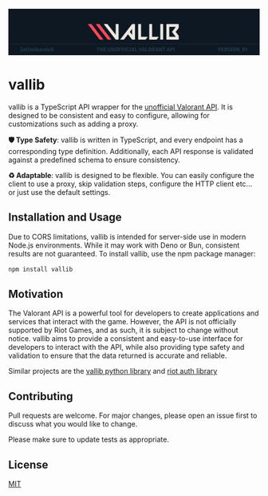 ![Banner](https://github.com/mikareich/vallib/blob/main/banner.png)

# vallib

vallib is a TypeScript API wrapper for the [unofficial Valorant API](https://valapidocs.techchrism.me/). It is designed to be consistent and easy to configure, allowing for customizations such as adding a proxy.

**🛡️ Type Safety**: vallib is written in TypeScript, and every endpoint has a corresponding type definition. Additionally, each API response is validated against a predefined schema to ensure consistency.

**♻️ Adaptable**: vallib is designed to be flexible. You can easily configure the client to use a proxy, skip validation steps, configure the HTTP client etc... or just use the default settings.

## Installation and Usage

Due to CORS limitations, vallib is intended for server-side use in modern Node.js environments. While it may work with Deno or Bun, consistent results are not guaranteed. To install vallib, use the npm package manager:

```bash
npm install vallib
```

## Motivation

The Valorant API is a powerful tool for developers to create applications and services that interact with the game. However, the API is not officially supported by Riot Games, and as such, it is subject to change without notice. vallib aims to provide a consistent and easy-to-use interface for developers to interact with the API, while also providing type safety and validation to ensure that the data returned is accurate and reliable.

Similar projects are the [vallib python library](https://github.com/ValUtils/ValLib) and [riot auth library](https://github.com/floxay/python-riot-auth)

## Contributing

Pull requests are welcome. For major changes, please open an issue first to discuss what you would like to change.

Please make sure to update tests as appropriate.

## License

[MIT](https://choosealicense.com/licenses/mit/)
